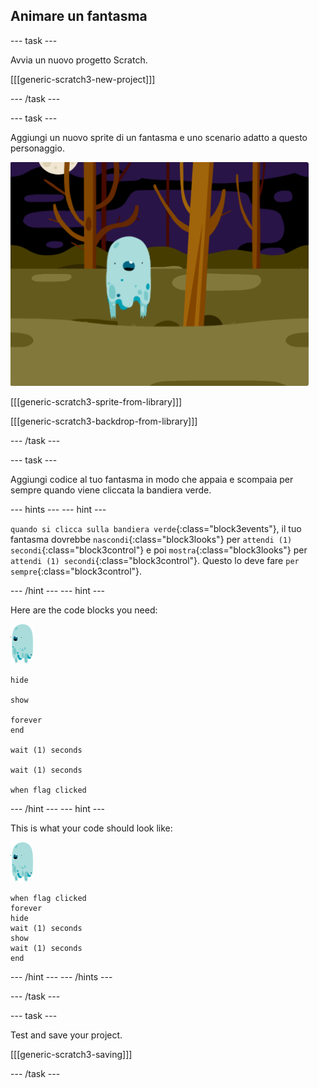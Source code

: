 ## Animare un fantasma

\--- task \---

Avvia un nuovo progetto Scratch.

[[[generic-scratch3-new-project]]]

\--- /task \---

\--- task \---

Aggiungi un nuovo sprite di un fantasma e uno scenario adatto a questo personaggio.

![screenshot](images/ghost-ghost.png)

[[[generic-scratch3-sprite-from-library]]]

[[[generic-scratch3-backdrop-from-library]]]

\--- /task \---

\--- task \---

Aggiungi codice al tuo fantasma in modo che appaia e scompaia per sempre quando viene cliccata la bandiera verde.

\--- hints \--- \--- hint \---

`quando si clicca sulla bandiera verde`{:class="block3events"}, il tuo fantasma dovrebbe `nascondi`{:class="block3looks"} per `attendi (1) secondi`{:class="block3control"} e poi `mostra`{:class="block3looks"} per `attendi (1) secondi`{:class="block3control"}. Questo lo deve fare `per sempre`{:class="block3control"}.

\--- /hint \--- \--- hint \---

Here are the code blocks you need:

![sprite del fantasma](images/ghost-sprite.png)

```blocks3
hide

show

forever
end

wait (1) seconds

wait (1) seconds

when flag clicked
```

\--- /hint \--- \--- hint \---

This is what your code should look like:

![sprite del fantasma](images/ghost-sprite.png)

```blocks3
when flag clicked
forever
hide
wait (1) seconds
show
wait (1) seconds
end
```

\--- /hint \--- \--- /hints \---

\--- /task \---

\--- task \---

Test and save your project.

[[[generic-scratch3-saving]]]

\--- /task \---